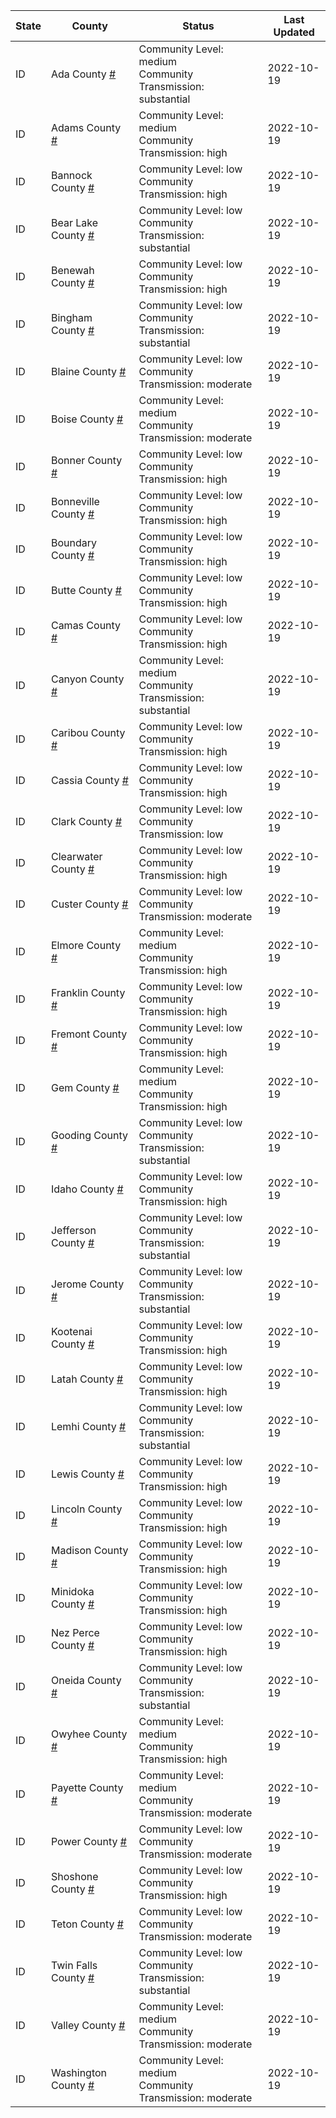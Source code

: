 State | County | Status | Last Updated
--- | --- | --- | --- 
ID | Ada County <a href="#ada_county">#</a> | <a name="ada_county"></a>Community Level: medium<br/>Community Transmission: substantial | 2022-10-19
ID | Adams County <a href="#adams_county">#</a> | <a name="adams_county"></a>Community Level: medium<br/>Community Transmission: high | 2022-10-19
ID | Bannock County <a href="#bannock_county">#</a> | <a name="bannock_county"></a>Community Level: low<br/>Community Transmission: high | 2022-10-19
ID | Bear Lake County <a href="#bear_lake_county">#</a> | <a name="bear_lake_county"></a>Community Level: low<br/>Community Transmission: substantial | 2022-10-19
ID | Benewah County <a href="#benewah_county">#</a> | <a name="benewah_county"></a>Community Level: low<br/>Community Transmission: high | 2022-10-19
ID | Bingham County <a href="#bingham_county">#</a> | <a name="bingham_county"></a>Community Level: low<br/>Community Transmission: substantial | 2022-10-19
ID | Blaine County <a href="#blaine_county">#</a> | <a name="blaine_county"></a>Community Level: low<br/>Community Transmission: moderate | 2022-10-19
ID | Boise County <a href="#boise_county">#</a> | <a name="boise_county"></a>Community Level: medium<br/>Community Transmission: moderate | 2022-10-19
ID | Bonner County <a href="#bonner_county">#</a> | <a name="bonner_county"></a>Community Level: low<br/>Community Transmission: high | 2022-10-19
ID | Bonneville County <a href="#bonneville_county">#</a> | <a name="bonneville_county"></a>Community Level: low<br/>Community Transmission: high | 2022-10-19
ID | Boundary County <a href="#boundary_county">#</a> | <a name="boundary_county"></a>Community Level: low<br/>Community Transmission: high | 2022-10-19
ID | Butte County <a href="#butte_county">#</a> | <a name="butte_county"></a>Community Level: low<br/>Community Transmission: high | 2022-10-19
ID | Camas County <a href="#camas_county">#</a> | <a name="camas_county"></a>Community Level: low<br/>Community Transmission: high | 2022-10-19
ID | Canyon County <a href="#canyon_county">#</a> | <a name="canyon_county"></a>Community Level: medium<br/>Community Transmission: substantial | 2022-10-19
ID | Caribou County <a href="#caribou_county">#</a> | <a name="caribou_county"></a>Community Level: low<br/>Community Transmission: high | 2022-10-19
ID | Cassia County <a href="#cassia_county">#</a> | <a name="cassia_county"></a>Community Level: low<br/>Community Transmission: high | 2022-10-19
ID | Clark County <a href="#clark_county">#</a> | <a name="clark_county"></a>Community Level: low<br/>Community Transmission: low | 2022-10-19
ID | Clearwater County <a href="#clearwater_county">#</a> | <a name="clearwater_county"></a>Community Level: low<br/>Community Transmission: high | 2022-10-19
ID | Custer County <a href="#custer_county">#</a> | <a name="custer_county"></a>Community Level: low<br/>Community Transmission: moderate | 2022-10-19
ID | Elmore County <a href="#elmore_county">#</a> | <a name="elmore_county"></a>Community Level: medium<br/>Community Transmission: high | 2022-10-19
ID | Franklin County <a href="#franklin_county">#</a> | <a name="franklin_county"></a>Community Level: low<br/>Community Transmission: high | 2022-10-19
ID | Fremont County <a href="#fremont_county">#</a> | <a name="fremont_county"></a>Community Level: low<br/>Community Transmission: high | 2022-10-19
ID | Gem County <a href="#gem_county">#</a> | <a name="gem_county"></a>Community Level: medium<br/>Community Transmission: high | 2022-10-19
ID | Gooding County <a href="#gooding_county">#</a> | <a name="gooding_county"></a>Community Level: low<br/>Community Transmission: substantial | 2022-10-19
ID | Idaho County <a href="#idaho_county">#</a> | <a name="idaho_county"></a>Community Level: low<br/>Community Transmission: high | 2022-10-19
ID | Jefferson County <a href="#jefferson_county">#</a> | <a name="jefferson_county"></a>Community Level: low<br/>Community Transmission: substantial | 2022-10-19
ID | Jerome County <a href="#jerome_county">#</a> | <a name="jerome_county"></a>Community Level: low<br/>Community Transmission: substantial | 2022-10-19
ID | Kootenai County <a href="#kootenai_county">#</a> | <a name="kootenai_county"></a>Community Level: low<br/>Community Transmission: high | 2022-10-19
ID | Latah County <a href="#latah_county">#</a> | <a name="latah_county"></a>Community Level: low<br/>Community Transmission: high | 2022-10-19
ID | Lemhi County <a href="#lemhi_county">#</a> | <a name="lemhi_county"></a>Community Level: low<br/>Community Transmission: substantial | 2022-10-19
ID | Lewis County <a href="#lewis_county">#</a> | <a name="lewis_county"></a>Community Level: low<br/>Community Transmission: high | 2022-10-19
ID | Lincoln County <a href="#lincoln_county">#</a> | <a name="lincoln_county"></a>Community Level: low<br/>Community Transmission: high | 2022-10-19
ID | Madison County <a href="#madison_county">#</a> | <a name="madison_county"></a>Community Level: low<br/>Community Transmission: high | 2022-10-19
ID | Minidoka County <a href="#minidoka_county">#</a> | <a name="minidoka_county"></a>Community Level: low<br/>Community Transmission: high | 2022-10-19
ID | Nez Perce County <a href="#nez_perce_county">#</a> | <a name="nez_perce_county"></a>Community Level: low<br/>Community Transmission: high | 2022-10-19
ID | Oneida County <a href="#oneida_county">#</a> | <a name="oneida_county"></a>Community Level: low<br/>Community Transmission: substantial | 2022-10-19
ID | Owyhee County <a href="#owyhee_county">#</a> | <a name="owyhee_county"></a>Community Level: medium<br/>Community Transmission: high | 2022-10-19
ID | Payette County <a href="#payette_county">#</a> | <a name="payette_county"></a>Community Level: medium<br/>Community Transmission: moderate | 2022-10-19
ID | Power County <a href="#power_county">#</a> | <a name="power_county"></a>Community Level: low<br/>Community Transmission: moderate | 2022-10-19
ID | Shoshone County <a href="#shoshone_county">#</a> | <a name="shoshone_county"></a>Community Level: low<br/>Community Transmission: high | 2022-10-19
ID | Teton County <a href="#teton_county">#</a> | <a name="teton_county"></a>Community Level: low<br/>Community Transmission: moderate | 2022-10-19
ID | Twin Falls County <a href="#twin_falls_county">#</a> | <a name="twin_falls_county"></a>Community Level: low<br/>Community Transmission: substantial | 2022-10-19
ID | Valley County <a href="#valley_county">#</a> | <a name="valley_county"></a>Community Level: medium<br/>Community Transmission: moderate | 2022-10-19
ID | Washington County <a href="#washington_county">#</a> | <a name="washington_county"></a>Community Level: medium<br/>Community Transmission: moderate | 2022-10-19
